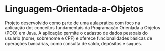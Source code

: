 # Linguagem-Orientada-a-Objetos
Projeto desenvolvido como parte de uma aula prática com foco na aplicação dos conceitos fundamentais da Programação Orientada a Objetos (POO) em Java. A aplicação permite o cadastro de dados pessoais do usuário (nome, sobrenome e CPF) e oferece funcionalidades básicas de operações bancárias, como consulta de saldo, depósitos e saques.
